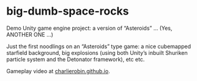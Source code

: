 # big-dumb-space-rocks
Demo Unity game engine project: a version of “Asteroids” ... (Yes, ANOTHER ONE ...)

Just the first noodlings on an “Asteroids” type game: a nice cubemapped starfield background, big explosions (using both Unity’s inbuilt Shuriken particle system and the Detonator framework), etc etc.

Gameplay video at [charlierobin.github.io](https://charlierobin.github.io).

